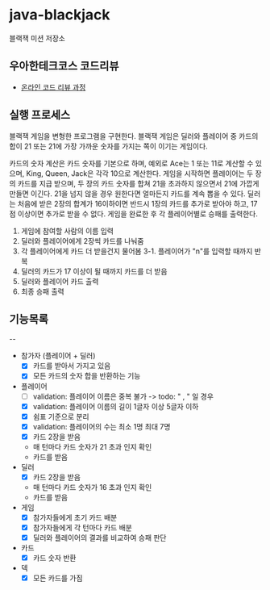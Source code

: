 # java-blackjack

블랙잭 미션 저장소

## 우아한테크코스 코드리뷰

- [온라인 코드 리뷰 과정](https://github.com/woowacourse/woowacourse-docs/blob/master/maincourse/README.md)

## 실행 프로세스

블랙잭 게임을 변형한 프로그램을 구현한다. 블랙잭 게임은 딜러와 플레이어 중 카드의 합이 21 또는 21에 가장 가까운 숫자를 가지는 쪽이 이기는 게임이다.

카드의 숫자 계산은 카드 숫자를 기본으로 하며, 예외로 Ace는 1 또는 11로 계산할 수 있으며, King, Queen, Jack은 각각 10으로 계산한다.
게임을 시작하면 플레이어는 두 장의 카드를 지급 받으며, 두 장의 카드 숫자를 합쳐 21을 초과하지 않으면서 21에 가깝게 만들면 이긴다. 21을 넘지 않을 경우 원한다면 얼마든지 카드를 계속 뽑을 수 있다.
딜러는 처음에 받은 2장의 합계가 16이하이면 반드시 1장의 카드를 추가로 받아야 하고, 17점 이상이면 추가로 받을 수 없다.
게임을 완료한 후 각 플레이어별로 승패를 출력한다.

1. 게임에 참여할 사람의 이름 입력
2. 딜러와 플레이어에게 2장씩 카드를 나눠줌
3. 각 플레이어에게 카드 더 받을건지 물어봄
   3-1. 플레이어가 "n"를 입력할 때까지 반복
4. 딜러의 카드가 17 이상이 될 때까지 카드를 더 받음
5. 딜러와 플레이어 카드 출력
6. 최종 승패 출력

## 기능목록

--

- 참가자 (플레이어 + 딜러)
  - [x] 카드를 받아서 가지고 있음
  - [x] 모든 카드의 숫자 합을 반환하는 기능
- 플레이어
  - [ ] validation: 플레이어 이름은 중복 불가 -> todo: "  , " 일 경우
  - [x] validation: 플레이어 이름의 길이 1글자 이상 5글자 이하
  - [x] 쉼표 기준으로 분리
  - [x] validation: 플레이어의 수는 최소 1명 최대 7명
  - [x] 카드 2장을 받음
  - 매 턴마다 카드 숫자가 21 초과 인지 확인
  - 카드를 받음
- 딜러
  - [x] 카드 2장을 받음
  - 매 턴마다 카드 숫자가 16 초과 인지 확인
  - 카드를 받음
- 게임
  - [x] 참가자들에게 초기 카드 배분
  - [x] 참가자들에게 각 턴마다 카드 배분
  - [x] 딜러와 플레이어의 결과를 비교하여 승패 판단
- 카드
  - [x] 카드 숫자 반환
- 덱
  - [x] 모든 카드를 가짐
